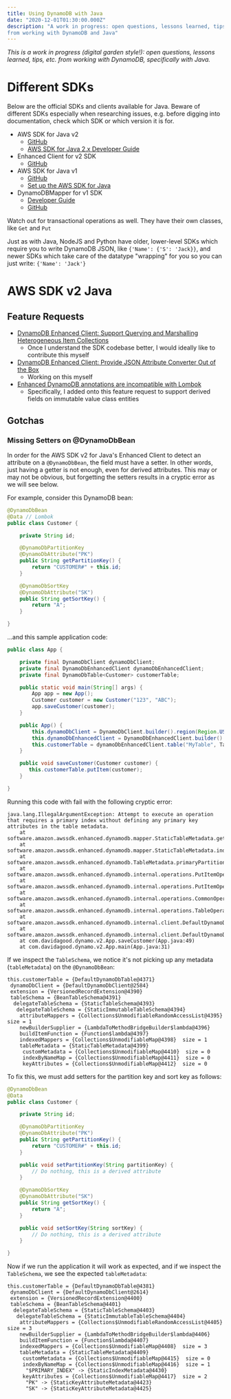 ```yaml
---
title: Using DynamoDB with Java
date: "2020-12-01T01:30:00.000Z"
description: "A work in progress: open questions, lessons learned, tips, etc. 
from working with DynamoDB and Java"
---
```


_This is a work in progress (digital garden style!): open questions, 
lessons learned, tips, etc. from working with DynamoDB, specifically with Java._

# Different SDKs

Below are the official SDKs and clients available for Java. Beware of 
different SDKs especially when researching issues, e.g. before digging 
into documentation, check which SDK or which version it is for.
 
- AWS SDK for Java v2
    - [GitHub](https://github.com/aws/aws-sdk-java-v2)
    - [AWS SDK for Java 2.x Developer Guide](https://docs.aws.amazon.com/sdk-for-java/v2/developer-guide/welcome.html)
- Enhanced Client for v2 SDK
    - [GitHub](https://github.com/aws/aws-sdk-java-v2/tree/master/services-custom/dynamodb-enhanced)
- AWS SDK for Java v1
    - [GitHub](https://github.com/aws/aws-sdk-java)
    - [Set up the AWS SDK for Java](https://docs.aws.amazon.com/sdk-for-java/v1/developer-guide/setup-install.html)
- DynamoDBMapper for v1 SDK
    - [Developer Guide](https://docs.aws.amazon.com/amazondynamodb/latest/developerguide/DynamoDBMapper.html)
    - [GitHub](https://github.com/aws/aws-sdk-java/blob/master/aws-java-sdk-dynamodb/src/main/java/com/amazonaws/services/dynamodbv2/datamodeling/DynamoDBMapper.java)

Watch out for transactional operations as well. They have their own classes, like `Get` and `Put`

Just as with Java, NodeJS and Python have older, lower-level SDKs which require you 
to write DynamoDB JSON, like `{'Name': {'S': 'Jack}}`, and newer SDKs which take 
care of the datatype "wrapping" for you so you can just write: `{'Name': 'Jack'}`

# AWS SDK v2 Java

## Feature Requests

- [DynamoDB Enhanced Client: Support Querying and Marshalling Heterogeneous Item Collections](https://github.com/aws/aws-sdk-java-v2/issues/2151)
    - Once I understand the SDK codebase better, I would ideally like to contribute this myself
- [DynamoDB Enhanced Client: Provide JSON Attribute Converter Out of the Box](https://github.com/aws/aws-sdk-java-v2/issues/2162)
    - Working on this myself
- [Enhanced DynamoDB annotations are incompatible with Lombok](https://github.com/aws/aws-sdk-java-v2/issues/1932#issuecomment-733174524)
    - Specifically, I added onto this feature request to support derived fields on immutable value class entities
    
## Gotchas

### Missing Setters on @DynamoDbBean

In order for the AWS SDK v2 for Java's Enhanced Client to detect an attribute on a `@DynamoDbBean`, the field 
must have a setter. In other words, just having a getter is not enough, even for derived attributes. This may 
or may not be obvious, but forgetting the setters results in a cryptic error as we will see below.

For example, consider this DynamoDB bean:

```java
@DynamoDbBean
@Data // Lombok
public class Customer {

    private String id;

    @DynamoDbPartitionKey
    @DynamoDbAttribute("PK")
    public String getPartitionKey() {
        return "CUSTOMER#" + this.id;
    }

    @DynamoDbSortKey
    @DynamoDbAttribute("SK")
    public String getSortKey() {
        return "A";
    }

}
```

...and this sample application code:

```java
public class App {

    private final DynamoDbClient dynamoDbClient;
    private final DynamoDbEnhancedClient dynamoDbEnhancedClient;
    private final DynamoDbTable<Customer> customerTable;

    public static void main(String[] args) {
        App app = new App();
        Customer customer = new Customer("123", "ABC");
        app.saveCustomer(customer);
    }

    public App() {
        this.dynamoDbClient = DynamoDbClient.builder().region(Region.US_EAST_1).build();
        this.dynamoDbEnhancedClient = DynamoDbEnhancedClient.builder().dynamoDbClient(dynamoDbClient).build();
        this.customerTable = dynamoDbEnhancedClient.table("MyTable", TableSchema.fromClass(Customer.class));
    }

    public void saveCustomer(Customer customer) {
       this.customerTable.putItem(customer);
    }

}
```

Running this code with fail with the following cryptic error:

```text
java.lang.IllegalArgumentException: Attempt to execute an operation that requires a primary index without defining any primary key attributes in the table metadata.
	at software.amazon.awssdk.enhanced.dynamodb.mapper.StaticTableMetadata.getIndex(StaticTableMetadata.java:141)
	at software.amazon.awssdk.enhanced.dynamodb.mapper.StaticTableMetadata.indexPartitionKey(StaticTableMetadata.java:78)
	at software.amazon.awssdk.enhanced.dynamodb.TableMetadata.primaryPartitionKey(TableMetadata.java:121)
	at software.amazon.awssdk.enhanced.dynamodb.internal.operations.PutItemOperation.generateRequest(PutItemOperation.java:68)
	at software.amazon.awssdk.enhanced.dynamodb.internal.operations.PutItemOperation.generateRequest(PutItemOperation.java:40)
	at software.amazon.awssdk.enhanced.dynamodb.internal.operations.CommonOperation.execute(CommonOperation.java:113)
	at software.amazon.awssdk.enhanced.dynamodb.internal.operations.TableOperation.executeOnPrimaryIndex(TableOperation.java:59)
	at software.amazon.awssdk.enhanced.dynamodb.internal.client.DefaultDynamoDbTable.putItem(DefaultDynamoDbTable.java:179)
	at software.amazon.awssdk.enhanced.dynamodb.internal.client.DefaultDynamoDbTable.putItem(DefaultDynamoDbTable.java:187)
	at com.davidagood.dynamo.v2.App.saveCustomer(App.java:49)
	at com.davidagood.dynamo.v2.App.main(App.java:31)
```

If we inspect the `TableSchema`, we notice it's not picking up any metadata (`tableMetadata`) on the `@DynamoDbBean`:

```text
this.customerTable = {DefaultDynamoDbTable@4371} 
 dynamoDbClient = {DefaultDynamoDbClient@2584} 
 extension = {VersionedRecordExtension@4390} 
 tableSchema = {BeanTableSchema@4391} 
  delegateTableSchema = {StaticTableSchema@4393} 
   delegateTableSchema = {StaticImmutableTableSchema@4394} 
    attributeMappers = {Collections$UnmodifiableRandomAccessList@4395}  size = 1
    newBuilderSupplier = {LambdaToMethodBridgeBuilder$lambda@4396} 
    buildItemFunction = {Function$lambda@4397} 
    indexedMappers = {Collections$UnmodifiableMap@4398}  size = 1
    tableMetadata = {StaticTableMetadata@4399} 
     customMetadata = {Collections$UnmodifiableMap@4410}  size = 0
     indexByNameMap = {Collections$UnmodifiableMap@4411}  size = 0
     keyAttributes = {Collections$UnmodifiableMap@4412}  size = 0
```

To fix this, we must add setters for the partition key and sort key as follows:

```java
@DynamoDbBean
@Data
public class Customer {

    private String id;

    @DynamoDbPartitionKey
    @DynamoDbAttribute("PK")
    public String getPartitionKey() {
        return "CUSTOMER#" + this.id;
    }

    public void setPartitionKey(String partitionKey) {
        // Do nothing, this is a derived attribute
    }

    @DynamoDbSortKey
    @DynamoDbAttribute("SK")
    public String getSortKey() {
        return "A";
    }

    public void setSortKey(String sortKey) {
        // Do nothing, this is a derived attribute
    }

}
```

Now if we run the application it will work as expected, and if we inspect the `TableSchema`, we see 
the expected `tableMetadata`:

```text
this.customerTable = {DefaultDynamoDbTable@4381} 
 dynamoDbClient = {DefaultDynamoDbClient@2614} 
 extension = {VersionedRecordExtension@4400} 
 tableSchema = {BeanTableSchema@4401} 
  delegateTableSchema = {StaticTableSchema@4403} 
   delegateTableSchema = {StaticImmutableTableSchema@4404} 
    attributeMappers = {Collections$UnmodifiableRandomAccessList@4405}  size = 3
    newBuilderSupplier = {LambdaToMethodBridgeBuilder$lambda@4406} 
    buildItemFunction = {Function$lambda@4407} 
    indexedMappers = {Collections$UnmodifiableMap@4408}  size = 3
    tableMetadata = {StaticTableMetadata@4409} 
     customMetadata = {Collections$UnmodifiableMap@4415}  size = 0
     indexByNameMap = {Collections$UnmodifiableMap@4416}  size = 1
      "$PRIMARY_INDEX" -> {StaticIndexMetadata@4430} 
     keyAttributes = {Collections$UnmodifiableMap@4417}  size = 2
      "PK" -> {StaticKeyAttributeMetadata@4423} 
      "SK" -> {StaticKeyAttributeMetadata@4425} 
```
